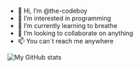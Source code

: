 - 👋 Hi, I’m @the-codeboy
- 👀 I’m interested in programming
- 🌱 I’m currently learning to breathe
- 💞️ I’m looking to collaborate on anything
- 📫 You can´t reach me anywhere


![My GitHub stats](https://github-readme-stats.vercel.app/api?username=the-codeboy&show_icons=true&theme=radical)

